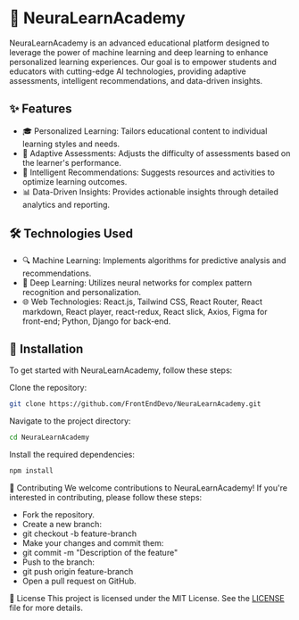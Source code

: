 
# 🌟 NeuraLearnAcademy
NeuraLearnAcademy is an advanced educational platform designed to leverage the power of machine learning and deep learning to enhance personalized learning experiences. Our goal is to empower students and educators with cutting-edge AI technologies, providing adaptive assessments, intelligent recommendations, and data-driven insights.


## ✨ Features

- 🎓 Personalized Learning: Tailors educational content to individual learning styles and needs.
- 📝 Adaptive Assessments: Adjusts the difficulty of assessments based on the learner's performance.
- 🤖 Intelligent Recommendations: Suggests resources and activities to optimize learning outcomes.
- 📊 Data-Driven Insights: Provides actionable insights through detailed analytics and reporting.


## 🛠 Technologies Used
- 🔍 Machine Learning: Implements algorithms for predictive analysis and recommendations.
- 🧠 Deep Learning: Utilizes neural networks for complex pattern recognition and personalization.
- 🌐 Web Technologies: React.js, Tailwind CSS, React Router, React markdown, React player, react-redux, React slick, Axios, Figma  for front-end; Python, Django for back-end.


## 🚀 Installation
To get started with NeuraLearnAcademy, follow these steps:

Clone the repository:
```bash
git clone https://github.com/FrontEndDevo/NeuraLearnAcademy.git
```
Navigate to the project directory:
```bash
cd NeuraLearnAcademy
```
Install the required dependencies:
```bash
npm install
```

🤝 Contributing
We welcome contributions to NeuraLearnAcademy! If you're interested in contributing, please follow these steps:

- Fork the repository.
- Create a new branch:
- git checkout -b feature-branch
- Make your changes and commit them:
- git commit -m "Description of the feature"
- Push to the branch:
- git push origin feature-branch
- Open a pull request on GitHub.

📜 License
This project is licensed under the MIT License. See the [LICENSE](LICENSE) file for more details.
